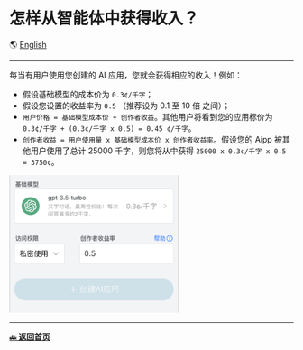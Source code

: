 # 怎样从智能体中获得收入？

🌎 [English](./_enus.md)

---

每当有用户使用您创建的 AI 应用，您就会获得相应的收入！例如：

- 假设基础模型的成本价为 `0.3¢/千字`；
- 假设您设置的收益率为 `0.5` （推荐设为 0.1 至 10 倍 之间）；
- `用户价格 = 基础模型成本价 + 创作者收益`。其他用户将看到您的应用标价为 `0.3¢/千字 + (0.3¢/千字 x 0.5) = 0.45 ¢/千字`。
- `创作者收益 = 用户使用量 x 基础模型成本价 x 创作者收益率`。假设您的 Aipp 被其他用户使用了总计 25000 千字，则您将从中获得 `25000 x 0.3¢/千字 x 0.5 = 3750¢`。

<img src="./images/how-to-earn-money-1.zhcn.png" alt="Image" width="300">

---

[**🔙️ 返回首页**](../../_zhcn.md)
